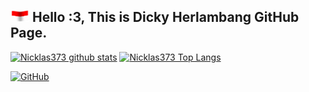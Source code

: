 <h2><img src="https://raw.githubusercontent.com/mpurnomoadji/GameTebakAku-master/master/website/img/animasi-bergerak-bendera-indonesia-0013.gif" width="30px"> Hello :3, This is Dicky Herlambang GitHub Page.</h2>

[![Nicklas373 github stats](https://github-readme-stats.vercel.app/api?username=nicklas373&count_private=true&show_icons=true)](https://github.com/nicklas373)
[![Nicklas373 Top Langs](https://github-readme-stats.vercel.app/api/top-langs/?username=nicklas373&layout=compact)](https://github.com/nicklas373)

[![GitHub](https://img.shields.io/badge/dynamic/json?logo=github&label=GitHub+Followers&labelColor=282c34&color=181717&query=%24.data.totalSubs&url=https%3A%2F%2Fapi.spencerwoo.com%2Fsubstats%2F%3Fsource%3Dgithub%26queryKey%3Dnicklas373&longCache=true)](https://github.com/nicklas373)
